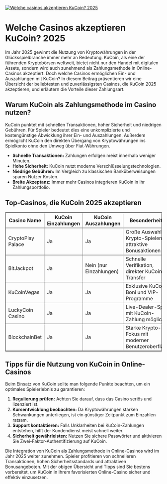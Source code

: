 [![Welche casinos akzeptieren KuCoin? 2025](https://123-caf.pages.dev/gitsignup.png)](https://vrmoo.ru/Bt82HjjY)

<h1>Welche Casinos akzeptieren KuCoin? 2025</h1>  <p>Im Jahr 2025 gewinnt die Nutzung von Kryptowährungen in der Glücksspielbranche immer mehr an Bedeutung. KuCoin, als eine der führenden Kryptobörsen weltweit, bietet nicht nur den Handel mit digitalen Assets, sondern wird auch zunehmend als Zahlungsmethode in Online-Casinos akzeptiert. Doch welche Casinos ermöglichen Ein- und Auszahlungen mit KuCoin? In diesem Beitrag präsentieren wir eine Übersicht der beliebtesten und zuverlässigsten Casinos, die KuCoin 2025 akzeptieren, und erläutern die Vorteile dieser Zahlungsart.</p>  <h2>Warum KuCoin als Zahlungsmethode im Casino nutzen?</h2> <p>KuCoin punktet mit schnellen Transaktionen, hoher Sicherheit und niedrigen Gebühren. Für Spieler bedeutet dies eine unkomplizierte und kostengünstige Abwicklung ihrer Ein- und Auszahlungen. Außerdem ermöglicht KuCoin den direkten Übergang von Kryptowährungen ins Spielkonto ohne den Umweg über Fiat-Währungen.</p>  <ul>   <li><strong>Schnelle Transaktionen:</strong> Zahlungen erfolgen meist innerhalb weniger Minuten.</li>   <li><strong>Hohe Sicherheit:</strong> KuCoin nutzt moderne Verschlüsselungstechnologien.</li>   <li><strong>Niedrige Gebühren:</strong> Im Vergleich zu klassischen Banküberweisungen sparen Nutzer Kosten.</li>   <li><strong>Breite Akzeptanz:</strong> Immer mehr Casinos integrieren KuCoin in ihr Zahlungsportfolio.</li> </ul>  <h2>Top-Casinos, die KuCoin 2025 akzeptieren</h2>  <table border="1" cellpadding="8" cellspacing="0">   <thead>     <tr>       <th>Casino Name</th>       <th>KuCoin Einzahlungen</th>       <th>KuCoin Auszahlungen</th>       <th>Besonderheiten</th>     </tr>   </thead>   <tbody>     <tr>       <td>CryptoPlay Palace</td>       <td>Ja</td>       <td>Ja</td>       <td>Große Auswahl an Krypto-Spielen, attraktive Bonusaktionen</td>     </tr>     <tr>       <td>BitJackpot</td>       <td>Ja</td>       <td>Nein (nur Einzahlungen)</td>       <td>Schnelle Verifikation, direkter KuCoin-Transfer</td>     </tr>     <tr>       <td>KuCoinVegas</td>       <td>Ja</td>       <td>Ja</td>       <td>Exklusive KuCoin-Boni und VIP-Programme</td>     </tr>     <tr>       <td>LuckyCoin Casino</td>       <td>Ja</td>       <td>Ja</td>       <td>Live-Dealer-Spiele mit KuCoin-Zahlung möglich</td>     </tr>     <tr>       <td>BlockchainBet</td>       <td>Ja</td>       <td>Ja</td>       <td>Starke Krypto-Fokus mit moderner Benutzeroberfläche</td>     </tr>   </tbody> </table>  <h2>Tipps für die Nutzung von KuCoin in Online-Casinos</h2> <p>Beim Einsatz von KuCoin sollte man folgende Punkte beachten, um ein optimales Spielerlebnis zu garantieren:</p> <ol>   <li><strong>Regulierung prüfen:</strong> Achten Sie darauf, dass das Casino seriös und lizenziert ist.</li>   <li><strong>Kursentwicklung beobachten:</strong> Da Kryptowährungen starken Schwankungen unterliegen, ist ein günstiger Zeitpunkt zum Einzahlen ratsam.</li>   <li><strong>Support kontaktieren:</strong> Falls Unklarheiten bei KuCoin-Zahlungen entstehen, hilft der Kundendienst meist schnell weiter.</li>   <li><strong>Sicherheit gewährleisten:</strong> Nutzen Sie sichere Passwörter und aktivieren Sie Zwei-Faktor-Authentifizierung auf KuCoin.</li> </ol>  <p>Die Integration von KuCoin als Zahlungsmethode in Online-Casinos wird im Jahr 2025 weiter zunehmen. Spieler profitieren von schnelleren Transaktionen, hohen Sicherheitsstandards und attraktiven Bonusangeboten. Mit der obigen Übersicht und Tipps sind Sie bestens vorbereitet, um KuCoin in Ihrem favorisierten Online-Casino sicher und effektiv einzusetzen.</p>